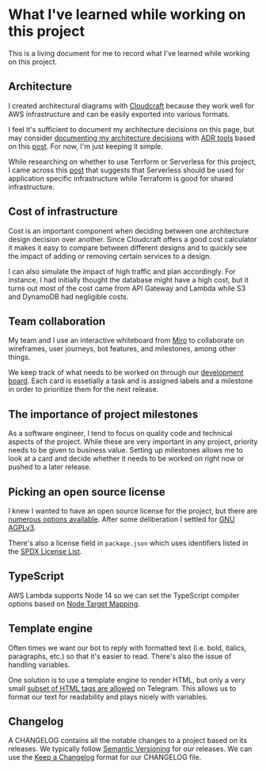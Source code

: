 # What I've learned while working on this project

This is a living document for me to record what I've learned while working on this project.

## Architecture

I created architectural diagrams with [Cloudcraft](https://cloudcraft.co/) because they work well for AWS infrastructure and can be easily exported into various formats.

I feel it's sufficient to document my architecture decisions on this page, but may consider [documenting my architecture decisions](https://www.thoughtworks.com/radar/techniques/lightweight-architecture-decision-records) with [ADR tools](https://github.com/npryce/adr-tools) based on this [post](https://cognitect.com/blog/2011/11/15/documenting-architecture-decisions). For now, I'm just keeping it simple.

While researching on whether to use Terrform or Serverless for this project, I came across this [post](https://www.serverless.com/blog/definitive-guide-terraform-serverless) that suggests that Serverless should be used for application specific infrastructure while Terraform is good for shared infrastructure.

## Cost of infrastructure

Cost is an important component when deciding between one architecture design decision over another. Since Cloudcraft offers a good cost calculator it makes it easy to compare between different designs and to quickly see the impact of adding or removing certain services to a design.

I can also simulate the impact of high traffic and plan accordingly. For instance, I had initially thought the database might have a high cost, but it turns out most of the cost came from API Gateway and Lambda while S3 and DynamoDB had negligible costs.

## Team collaboration

My team and I use an interactive whiteboard from [Miro](https://miro.com/) to collaborate on wireframes, user journeys, bot features, and milestones, among other things.

We keep track of what needs to be worked on through our [development board](https://github.com/jsstrn/subhas-music-bot/projects/1). Each card is essetially a task and is assigned labels and a milestone in order to prioritize them for the next release.

## The importance of project milestones

As a software engineer, I tend to focus on quality code and technical aspects of the project. While these are very important in any project, priority needs to be given to business value. Setting up milestones allows me to look at a card and decide whether it needs to be worked on right now or pushed to a later release.

## Picking an open source license

I knew I wanted to have an open source license for the project, but there are [numerous options available](https://choosealicense.com/licenses/). After some deliberation I settled for [GNU AGPLv3](https://choosealicense.com/licenses/agpl-3.0/).

There's also a license field in `package.json` which uses identifiers listed in the [SPDX License List](https://spdx.org/licenses/).

## TypeScript

AWS Lambda supports Node 14 so we can set the TypeScript compiler options based on [Node Target Mapping](https://github.com/microsoft/TypeScript/wiki/Node-Target-Mapping).

## Template engine

Often times we want our bot to reply with formatted text (i.e. bold, italics, paragraphs, etc.) so that it's easier to read. There's also the issue of handling variables.

One solution is to use a template engine to render HTML, but only a very small [subset of HTML tags are allowed](https://core.telegram.org/bots/api#html-style) on Telegram. This allows us to format our text for readability and plays nicely with variables.

## Changelog

A CHANGELOG contains all the notable changes to a project based on its releases. We typically follow [Semantic Versioning](https://semver.org/spec/v2.0.0.html) for our releases. We can use the [Keep a Changelog](https://keepachangelog.com/en/1.0.0/) format for our CHANGELOG file.
